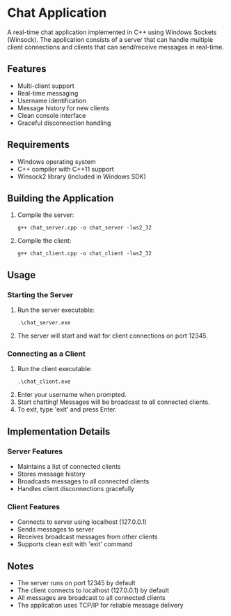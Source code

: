 # Chat Application

A real-time chat application implemented in C++ using Windows Sockets (Winsock). The application consists of a server that can handle multiple client connections and clients that can send/receive messages in real-time.

## Features

- Multi-client support
- Real-time messaging
- Username identification
- Message history for new clients
- Clean console interface
- Graceful disconnection handling

## Requirements

- Windows operating system
- C++ compiler with C++11 support
- Winsock2 library (included in Windows SDK)

## Building the Application

1. Compile the server:
   ```
   g++ chat_server.cpp -o chat_server -lws2_32
   ```

2. Compile the client:
   ```
   g++ chat_client.cpp -o chat_client -lws2_32
   ```

## Usage

### Starting the Server

1. Run the server executable:
   ```
   .\chat_server.exe
   ```
2. The server will start and wait for client connections on port 12345.

### Connecting as a Client

1. Run the client executable:
   ```
   .\chat_client.exe
   ```
2. Enter your username when prompted.
3. Start chatting! Messages will be broadcast to all connected clients.
4. To exit, type 'exit' and press Enter.

## Implementation Details

### Server Features
- Maintains a list of connected clients
- Stores message history
- Broadcasts messages to all connected clients
- Handles client disconnections gracefully

### Client Features
- Connects to server using localhost (127.0.0.1)
- Sends messages to server
- Receives broadcast messages from other clients
- Supports clean exit with 'exit' command

## Notes

- The server runs on port 12345 by default
- The client connects to localhost (127.0.0.1) by default
- All messages are broadcast to all connected clients
- The application uses TCP/IP for reliable message delivery